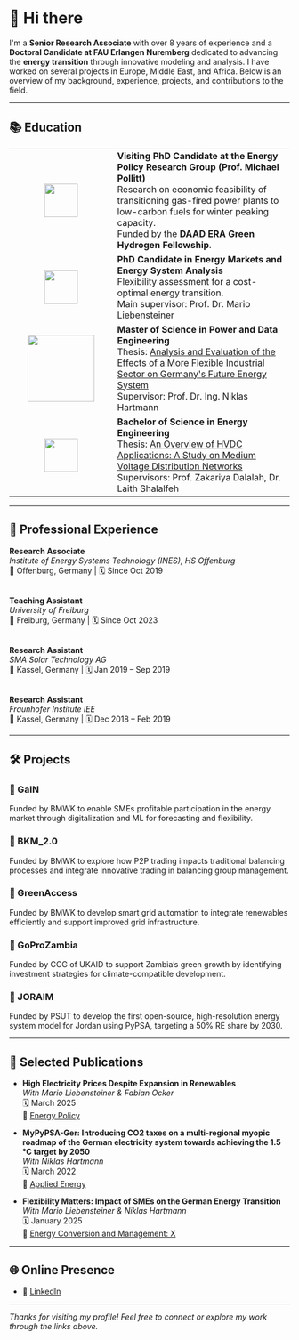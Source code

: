 
# 👋 Hi there

I'm a **Senior Research Associate** with over 8 years of experience and a **Doctoral Candidate at FAU Erlangen Nuremberg** dedicated to advancing the **energy transition** through innovative modeling and analysis. I have worked on several projects in Europe, Middle East, and Africa. Below is an overview of my background, experience, projects, and contributions to the field.

---

## 📚 Education

<table>
  <tr>
    <td align="center" width="170">
      <img src="https://upload.wikimedia.org/wikipedia/en/2/2d/Cambridge_Judge_Business_School_%28logo%29.png" height="60"/>
    </td>
    <td>
      <strong>Visiting PhD Candidate at the Energy Policy Research Group (Prof. Michael Pollitt)</strong><br>
      Research on economic feasibility of transitioning gas-fired power plants to low-carbon fuels for winter peaking capacity.<br>
      Funded by the <strong>DAAD ERA Green Hydrogen Fellowship</strong>.
    </td>
  </tr>
  <tr>
    <td align="center">
      <img src="https://www.promotion.rw.fau.eu/files/2022/02/cropped-fau_fb_wiso_en_h_rgb_blue-2048x938.png" height="60"/>
    </td>
    <td>
      <strong>PhD Candidate in Energy Markets and Energy System Analysis</strong><br>
      Flexibility assessment for a cost-optimal energy transition.<br>
      Main supervisor: Prof. Dr. Mario Liebensteiner
    </td>
  </tr>
  <tr>
    <td align="center">
      <img src="https://encrypted-tbn0.gstatic.com/images?q=tbn:ANd9GcQvLCLwhkN3B4nsrnyPDHvoW0SNvBpZn3kWsw&s" height="120"/>
    </td>
    <td>
      <strong>Master of Science in Power and Data Engineering</strong><br>
      Thesis: <a href="https://opus.hs-offenburg.de/frontdoor/index/index/docId/6296">Analysis and Evaluation of the Effects of a More Flexible Industrial Sector on Germany's Future Energy System</a><br>
      Supervisor: Prof. Dr. Ing. Niklas Hartmann
    </td>
  </tr>
  <tr>
    <td align="center">
      <img src="https://www.gju.edu.jo/sites/all/themes/bootstrap/images/GJU-LOGO999.png" height="60"/>
    </td>
    <td>
      <strong>Bachelor of Science in Energy Engineering</strong><br>
      Thesis: <a href="http://dx.doi.org/10.13140/RG.2.2.13790.95048/1">An Overview of HVDC Applications: A Study on Medium Voltage Distribution Networks</a><br>
      Supervisors: Prof. Zakariya Dalalah, Dr. Laith Shalalfeh
    </td>
  </tr>
</table>

---

## 💼 Professional Experience

**Research Associate**  
*Institute of Energy Systems Technology (INES), HS Offenburg*  
📍 Offenburg, Germany | 🗓️ Since Oct 2019  
<br>

**Teaching Assistant**  
*University of Freiburg*  
📍 Freiburg, Germany | 🗓️ Since Oct 2023  
<br>

**Research Assistant**  
*SMA Solar Technology AG*  
📍 Kassel, Germany | 🗓️ Jan 2019 – Sep 2019  
<br>

**Research Assistant**  
*Fraunhofer Institute IEE*  
📍 Kassel, Germany | 🗓️ Dec 2018 – Feb 2019  

---

## 🛠️ Projects

### 🔹 GaIN  
Funded by BMWK  to enable SMEs profitable participation in the energy market through digitalization and ML for forecasting and flexibility.

### 🔹 BKM_2.0  
Funded by BMWK  to explore how P2P trading impacts traditional balancing processes and integrate innovative trading in balancing group management.

### 🔹 GreenAccess  
Funded by BMWK  to develop smart grid automation to integrate renewables efficiently and support improved grid infrastructure.

### 🔹 GoProZambia  
Funded by CCG of UKAID to support Zambia’s green growth by identifying investment strategies for climate-compatible development.

### 🔹 JORAIM  
Funded by PSUT to develop the first open-source, high-resolution energy system model for Jordan using PyPSA, targeting a 50% RE share by 2030.

---

## 📝 Selected Publications

- **High Electricity Prices Despite Expansion in Renewables**  
  _With Mario Liebensteiner & Fabian Ocker_  
  🗓️ March 2025  
  🔗 [Energy Policy](https://doi.org/10.1016/j.enpol.2024.114448)

- **MyPyPSA-Ger: Introducing CO2 taxes on a multi-regional myopic roadmap of the German electricity system towards achieving the 1.5 °C target by 2050**  
  _With Niklas Hartmann_  
  🗓️ March 2022  
  🔗 [Applied Energy](https://doi.org/10.1016/j.apenergy.2022.118576)

- **Flexibility Matters: Impact of SMEs on the German Energy Transition**  
  _With Mario Liebensteiner & Niklas Hartmann_  
  🗓️ January 2025  
  🔗 [Energy Conversion and Management: X](https://doi.org/10.1016/j.ecmx.2025.100880)

---

## 🌐 Online Presence

- 💼 [LinkedIn](https://de.linkedin.com/in/anas-abuzayed-5b991aa7)

---

_Thanks for visiting my profile! Feel free to connect or explore my work through the links above._
